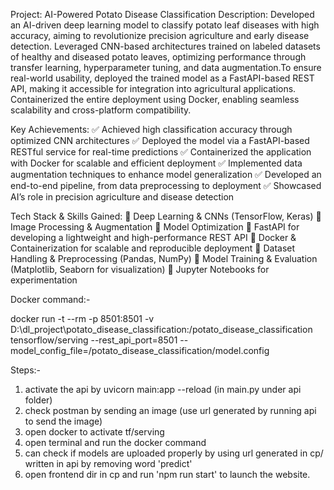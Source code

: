 Project: AI-Powered Potato Disease Classification
Description:
Developed an AI-driven deep learning model to classify potato leaf diseases with high accuracy, aiming to revolutionize precision agriculture and early disease detection. Leveraged CNN-based architectures trained on labeled datasets of healthy and diseased potato leaves, optimizing performance through transfer learning, hyperparameter tuning, and data augmentation.To ensure real-world usability, deployed the trained model as a FastAPI-based REST API, making it accessible for integration into agricultural applications. Containerized the entire deployment using Docker, enabling seamless scalability and cross-platform compatibility.

Key Achievements:
✅ Achieved high classification accuracy through optimized CNN architectures
✅ Deployed the model via a FastAPI-based RESTful service for real-time predictions
✅ Containerized the application with Docker for scalable and efficient deployment
✅ Implemented data augmentation techniques to enhance model generalization
✅ Developed an end-to-end pipeline, from data preprocessing to deployment
✅ Showcased AI’s role in precision agriculture and disease detection

Tech Stack & Skills Gained:
🔹 Deep Learning & CNNs (TensorFlow, Keras)
🔹 Image Processing & Augmentation 
🔹 Model Optimization
🔹 FastAPI for developing a lightweight and high-performance REST API
🔹 Docker & Containerization for scalable and reproducible deployment
🔹 Dataset Handling & Preprocessing (Pandas, NumPy)
🔹 Model Training & Evaluation (Matplotlib, Seaborn for visualization)
🔹 Jupyter Notebooks for experimentation


Docker command:-

docker run -t --rm -p 8501:8501 -v D:\dl_project\potato_disease_classification:/potato_disease_classification tensorflow/serving --rest_api_port=8501 --model_config_file=/potato_disease_classification/model.config


Steps:-

1. activate the api by uvicorn main:app --reload (in main.py under api folder)
2. check postman by sending an image (use url generated by running api to send the image)
3. open docker to activate tf/serving
4. open terminal and run the docker command 
5. can check if models are uploaded properly by using url generated in cp/ written in api by removing word 'predict'
6. open frontend dir in cp and run 'npm run start' to launch the website.

